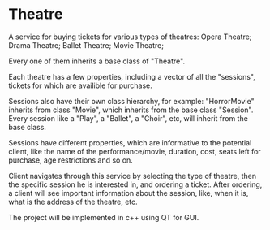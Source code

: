 # Theatre

A service for buying tickets for various types of theatres:
Opera Theatre;
Drama Theatre;
Ballet Theatre;
Movie Theatre;

Every one of them inherits a base class of "Theatre".

Each theatre has a few properties, including a vector of all the "sessions", tickets for which are availible for purchase.

Sessions also have their own class hierarchy, for example: "HorrorMovie" inherits from class "Movie", which inherits from the base class "Session".
Every session like a "Play", a "Ballet", a "Choir", etc, will inherit from the base class.

Sessions have different properties, which are informative to the potential client, like the name of the performance/movie, duration, cost, seats left for purchase, age restrictions and so on.

Client navigates through this service by selecting the type of theatre, then the specific session he is interested in, and ordering a ticket.
After ordering, a client will see important information about the session, like, when it is, what is the address of the theatre, etc.



The project will be implemented in c++ using QT for GUI.
